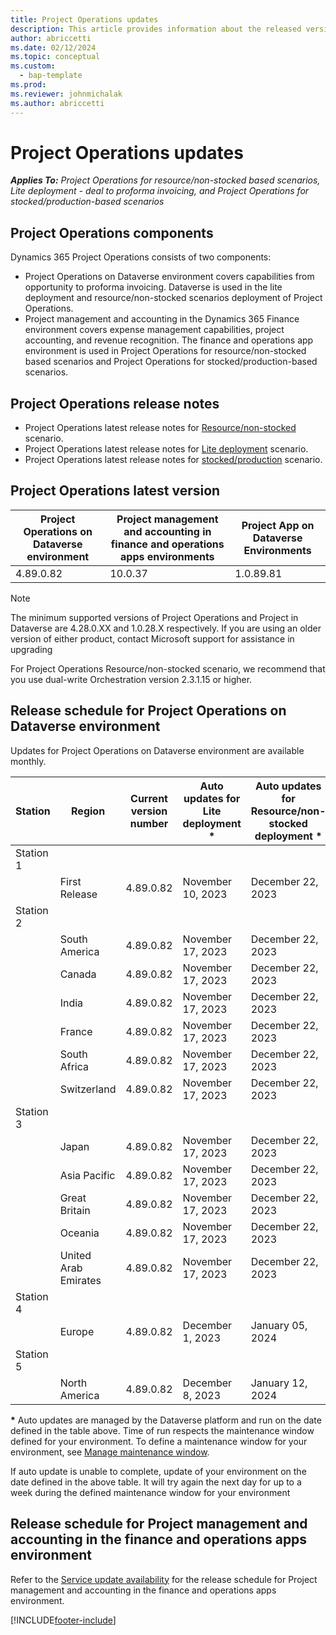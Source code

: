 ```yaml
---
title: Project Operations updates
description: This article provides information about the released versions of Dynamics 365 Project Operations.
author: abriccetti
ms.date: 02/12/2024
ms.topic: conceptual
ms.custom: 
  - bap-template
ms.prod:
ms.reviewer: johnmichalak
ms.author: abriccetti
---
```


# Project Operations updates

_**Applies To:** Project Operations for resource/non-stocked based scenarios, Lite deployment - deal to proforma invoicing, and Project Operations for stocked/production-based scenarios_



## Project Operations components

Dynamics 365 Project Operations consists of two components:

- Project Operations on Dataverse environment covers capabilities from opportunity to proforma invoicing. Dataverse is used in the lite deployment and resource/non-stocked scenarios deployment of Project Operations.
- Project management and accounting in the Dynamics 365 Finance environment covers expense management capabilities, project accounting, and revenue recognition. The finance and operations app environment is used in Project Operations for resource/non-stocked based scenarios and Project Operations for stocked/production-based scenarios.

## Project Operations release notes
- Project Operations latest release notes for [Resource/non-stocked](whats-new-nov-2023-resource-based.md) scenario.
- Project Operations latest release notes for [Lite deployment](../pro/whats-new/whats-new-nov-2023-lite.md) scenario.
- Project Operations latest release notes for [stocked/production](../prod-pma/whats-new/whats-new-nov-2023-stocked.md) scenario.

## Project Operations latest version

| Project Operations on Dataverse environment | Project management and accounting in finance and operations apps environments | Project App on Dataverse Environments |
| --- | --- | --- |
| 4.89.0.82 | 10.0.37 | 1.0.89.81 |

> [!NOTE]
> The minimum supported versions of Project Operations and Project in Dataverse are 4.28.0.XX and 1.0.28.X respectively. If you are using an older version of either product, contact Microsoft support for assistance in upgrading

For Project Operations Resource/non-stocked scenario, we recommend that you use dual-write Orchestration version 2.3.1.15 or higher.

## Release schedule for Project Operations on Dataverse environment

Updates for Project Operations on Dataverse environment are available monthly. 

| Station | Region | Current version number | Auto updates for Lite deployment * | Auto updates for Resource/non-stocked deployment * | Next version number | Next version generally available |
|-----------|-----------------------|-----------------|--------------------|---------------------|---------------------|---------------------|
| Station 1 |   &nbsp;              |    &nbsp;       | &nbsp;             |      &nbsp;         |      &nbsp;         |      &nbsp;         |
|   &nbsp;  | First Release         |  4.89.0.82     | November 10, 2023   | December 22, 2023    | 4.91.0.95          | February 23, 2024   |
| Station 2 |   &nbsp;              |    &nbsp;       | &nbsp;             |      &nbsp;         |      &nbsp;         |      &nbsp;         |
|   &nbsp;  | South America         |  4.89.0.82     | November 17, 2023   | December 22, 2023   | 4.91.0.95          | February 23, 2024   |
|   &nbsp;  | Canada                |  4.89.0.82     | November 17, 2023   | December 22, 2023    | 4.91.0.95          | February 23, 2024   |
|   &nbsp;  | India                 |  4.89.0.82     | November 17, 2023   | December 22, 2023    | 4.91.0.95          | February 23, 2024   |
|   &nbsp;  | France                |  4.89.0.82     | November 17, 2023   | December 22, 2023    | 4.91.0.95          | February 23, 2024   |
|   &nbsp;  | South Africa          |  4.89.0.82     | November 17, 2023   | December 22, 2023    | 4.91.0.95          | February 23, 2024   |
|   &nbsp;  | Switzerland           |  4.89.0.82     | November 17, 2023   | December 22, 2023    | 4.91.0.95          | February 23, 2024   |
| Station 3 |      &nbsp;           |     &nbsp;      |     &nbsp;         |      &nbsp;         |      &nbsp;         |      &nbsp;         |
|   &nbsp;  | Japan                 |  4.89.0.82     | November 17, 2023   | December 22, 2023    | 4.91.0.95          | March 01, 2024   |
|   &nbsp;  | Asia Pacific          |  4.89.0.82     | November 17, 2023   | December 22, 2023    | 4.91.0.95          | March 01, 2024   |
|   &nbsp;  | Great Britain         |  4.89.0.82     | November 17, 2023   | December 22, 2023    | 4.91.0.95          | March 01, 2024   |
|   &nbsp;  | Oceania               |  4.89.0.82     | November 17, 2023   | December 22, 2023    | 4.91.0.95          | March 01, 2024    |
|   &nbsp;  | United Arab Emirates  |  4.89.0.82     | November 17, 2023   | December 22, 2023    | 4.91.0.95          | March 01, 2024   |
| Station 4 |     &nbsp;            |     &nbsp;      |     &nbsp;         |      &nbsp;         |      &nbsp;         |      &nbsp;         |
|   &nbsp;  | Europe                |  4.89.0.82     | December 1, 2023   | January 05, 2024    | 4.91.0.95          | March 01, 2024    |
| Station 5 |     &nbsp;            |     &nbsp;      |     &nbsp;         |      &nbsp;         |      &nbsp;         |      &nbsp;         |
|   &nbsp;  | North America         |  4.89.0.82     | December 8, 2023  | January 12, 2024   | 4.91.0.95          | March 08, 2024    |

__\*__ Auto updates are managed by the Dataverse platform and run on the date defined in the table above. Time of run respects the maintenance window defined for your environment. To define a maintenance window for your environment, see [Manage maintenance window](/power-platform/admin/manage-maintenance-window).

If auto update is unable to complete, update of your environment on the date defined in the above table. It will try again the next day for up to a week during the defined maintenance window for your environment

## Release schedule for Project management and accounting in the finance and operations apps environment

Refer to the [Service update availability](/dynamics365/fin-ops-core/fin-ops/get-started/public-preview-releases?toc=%2fdynamics365%2ffinance%2ftoc.json) for the release schedule for Project management and accounting in the finance and operations apps environment. 

[!INCLUDE[footer-include](../includes/footer-banner.md)]
